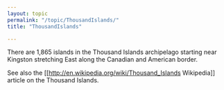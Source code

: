 ```yaml
---
layout: topic
permalink: "/topic/ThousandIslands/"
title: "ThousandIslands"

---
```


There are 1,865 islands in the Thousand Islands archipelago starting near Kingston stretching East along the Canadian and American border.

See also the [[http://en.wikipedia.org/wiki/Thousand_Islands Wikipedia]] article on the Thousand Islands.

